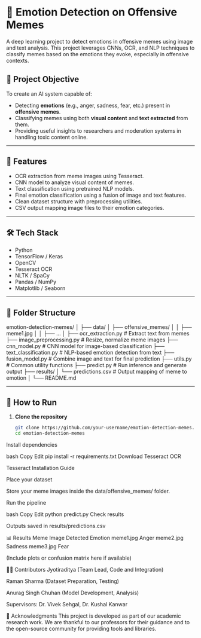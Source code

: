 # 🧠 Emotion Detection on Offensive Memes

A deep learning project to detect emotions in offensive memes using image and text analysis. This project leverages CNNs, OCR, and NLP techniques to classify memes based on the emotions they evoke, especially in offensive contexts.

## 📌 Project Objective

To create an AI system capable of:
- Detecting **emotions** (e.g., anger, sadness, fear, etc.) present in **offensive memes**.
- Classifying memes using both **visual content** and **text extracted** from them.
- Providing useful insights to researchers and moderation systems in handling toxic content online.

---

## 🧩 Features

- OCR extraction from meme images using Tesseract.
- CNN model to analyze visual content of memes.
- Text classification using pretrained NLP models.
- Final emotion classification using a fusion of image and text features.
- Clean dataset structure with preprocessing utilities.
- CSV output mapping image files to their emotion categories.

---

## 🛠️ Tech Stack

- Python
- TensorFlow / Keras
- OpenCV
- Tesseract OCR
- NLTK / SpaCy
- Pandas / NumPy
- Matplotlib / Seaborn

---

## 📁 Folder Structure

emotion-detection-memes/
│
├── data/
│ ├── offensive_memes/
│ │ ├── meme1.jpg
│ │ ├── ...
│
├── ocr_extraction.py # Extract text from memes
├── image_preprocessing.py # Resize, normalize meme images
├── cnn_model.py # CNN model for image-based classification
├── text_classification.py # NLP-based emotion detection from text
├── fusion_model.py # Combine image and text for final prediction
├── utils.py # Common utility functions
├── predict.py # Run inference and generate output
├── results/
│ └── predictions.csv # Output mapping of meme to emotion
│
└── README.md


---

## 🚀 How to Run

1. **Clone the repository**
   ```bash
   git clone https://github.com/your-username/emotion-detection-memes.git
   cd emotion-detection-memes
Install dependencies

bash
Copy
Edit
pip install -r requirements.txt
Download Tesseract OCR

Tesseract Installation Guide

Place your dataset

Store your meme images inside the data/offensive_memes/ folder.

Run the pipeline

bash
Copy
Edit
python predict.py
Check results

Outputs saved in results/predictions.csv

📊 Results
Meme Image	Detected Emotion
meme1.jpg	Anger
meme2.jpg	Sadness
meme3.jpg	Fear

(Include plots or confusion matrix here if available)

👨‍💻 Contributors
Jyotiraditya (Team Lead, Code and Integration)

Raman Sharma (Dataset Preparation, Testing)

Anurag Singh Chuhan (Model Development, Analysis)

Supervisors: Dr. Vivek Sehgal, Dr. Kushal Kanwar

📜 Acknowledgments
This project is developed as part of our academic research work. We are thankful to our professors for their guidance and to the open-source community for providing tools and libraries.


